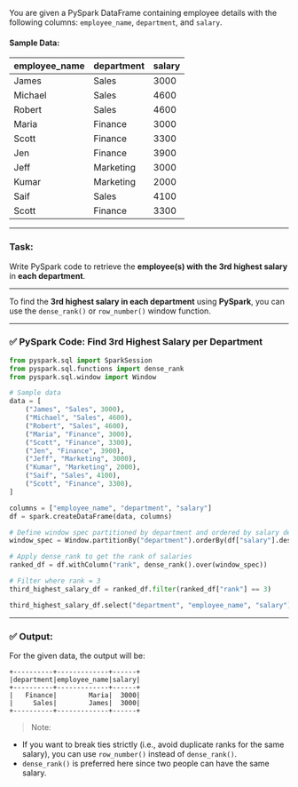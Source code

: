 You are given a PySpark DataFrame containing employee details with the following columns: `employee_name`, `department`, and `salary`.

#### Sample Data:

| employee\_name | department | salary |
| -------------- | ---------- | ------ |
| James          | Sales      | 3000   |
| Michael        | Sales      | 4600   |
| Robert         | Sales      | 4600   |
| Maria          | Finance    | 3000   |
| Scott          | Finance    | 3300   |
| Jen            | Finance    | 3900   |
| Jeff           | Marketing  | 3000   |
| Kumar          | Marketing  | 2000   |
| Saif           | Sales      | 4100   |
| Scott          | Finance    | 3300   |

---

### **Task:**

Write PySpark code to retrieve the **employee(s) with the 3rd highest salary** in **each department**.

---

To find the **3rd highest salary in each department** using **PySpark**, you can use the `dense_rank()` or `row_number()` window function.

---

### ✅ **PySpark Code: Find 3rd Highest Salary per Department**

```python
from pyspark.sql import SparkSession
from pyspark.sql.functions import dense_rank
from pyspark.sql.window import Window

# Sample data
data = [
    ("James", "Sales", 3000),
    ("Michael", "Sales", 4600),
    ("Robert", "Sales", 4600),
    ("Maria", "Finance", 3000),
    ("Scott", "Finance", 3300),
    ("Jen", "Finance", 3900),
    ("Jeff", "Marketing", 3000),
    ("Kumar", "Marketing", 2000),
    ("Saif", "Sales", 4100),
    ("Scott", "Finance", 3300),
]

columns = ["employee_name", "department", "salary"]
df = spark.createDataFrame(data, columns)

# Define window spec partitioned by department and ordered by salary descending
window_spec = Window.partitionBy("department").orderBy(df["salary"].desc())

# Apply dense_rank to get the rank of salaries
ranked_df = df.withColumn("rank", dense_rank().over(window_spec))

# Filter where rank = 3
third_highest_salary_df = ranked_df.filter(ranked_df["rank"] == 3)

third_highest_salary_df.select("department", "employee_name", "salary").show()
```

---

### ✅ **Output:**

For the given data, the output will be:

```
+----------+-------------+------+
|department|employee_name|salary|
+----------+-------------+------+
|   Finance|        Maria|  3000|
|     Sales|        James|  3000|
+----------+-------------+------+
```

> Note:

* If you want to break ties strictly (i.e., avoid duplicate ranks for the same salary), you can use `row_number()` instead of `dense_rank()`.
* `dense_rank()` is preferred here since two people can have the same salary.
